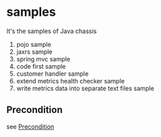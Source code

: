 # samples

It's the samples of Java chassis
1. pojo sample
2. jaxrs sample
3. spring mvc sample
4. code first sample
5. customer handler sample
6. extend metrics health checker sample
7. write metrics data into separate text files sample

## Precondition
see [Precondition](../README.md)
